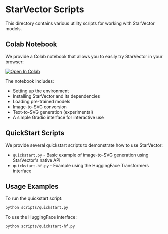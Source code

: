 # StarVector Scripts

This directory contains various utility scripts for working with StarVector models.

## Colab Notebook

We provide a Colab notebook that allows you to easily try StarVector in your browser:

[![Open In Colab](https://colab.research.google.com/assets/colab-badge.svg)](https://colab.research.google.com/github/joanrod/star-vector/blob/main/starvector_colab_demo.ipynb)

The notebook includes:
- Setting up the environment
- Installing StarVector and its dependencies
- Loading pre-trained models
- Image-to-SVG conversion
- Text-to-SVG generation (experimental)
- A simple Gradio interface for interactive use

## QuickStart Scripts

We provide several quickstart scripts to demonstrate how to use StarVector:

- `quickstart.py` - Basic example of image-to-SVG generation using StarVector's native API
- `quickstart-hf.py` - Example using the HuggingFace Transformers interface

## Usage Examples

To run the quickstart script:

```bash
python scripts/quickstart.py
```

To use the HuggingFace interface:

```bash
python scripts/quickstart-hf.py
``` 